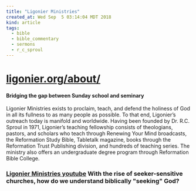 ```yaml
---
title: "Ligonier Ministries"
created_at: Wed Sep  5 03:14:04 MDT 2018
kind: article
tags:
  - bible
  - bible_commentary
  - sermons
  - r_c_sproul
---
```


<h1>
  <a href="https://www.ligonier.org/about/" target="_blank">ligonier.org/about/</a>
</h1>

<h4>Bridging the gap between Sunday school and seminary</h4>

Ligonier Ministries exists to proclaim, teach, and defend the holiness
of God in all its fullness to as many people as possible. To that end,
Ligonier’s outreach today is manifold and worldwide. Having been
founded by Dr. R.C. Sproul in 1971, Ligonier’s teaching fellowship
consists of theologians, pastors, and scholars who teach through Renewing
Your Mind broadcasts, the Reformation Study Bible, Tabletalk magazine,
books through the Reformation Trust Publishing division, and hundreds
of teaching series. The ministry also offers an undergraduate degree
program through Reformation Bible College.

<h3>
  <a href="https://www.youtube.com/watch?v=DeV8rA1EANY" target="_blank">Ligonier Ministries youtube</a>
  With the rise of seeker-sensitive churches, how do we understand biblically "seeking" God?
</h3>

<!--
html boilerplate fragments
<a href="" target="_blank"></a>
<a name=""></a>
<img src="" width="400px">
<ul>
  <li></li>
  <li><a href="" target="_blank"></a></li>
</ul>
<pre>
</pre>
<p style="margin-bottom: 2em;"></p>
<hr style="border: 0; height: 3px; background: #333; background-image: linear-gradient(to right, #ccc, #333, #ccc);">
<pre><code>
</code></pre>
<math xmlns='http://www.w3.org/1998/Math/MathML' display='block'>
</math>
-->
